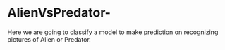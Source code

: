 # AlienVsPredator-
Here we are going to classify a model to make prediction on  recognizing pictures of Alien or Predator.
